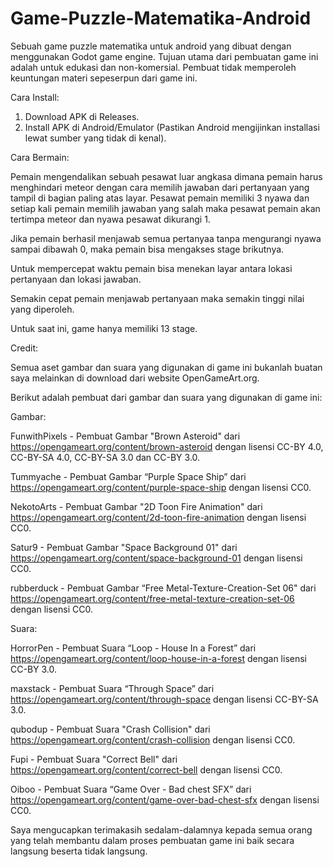 # Game-Puzzle-Matematika-Android
Sebuah game puzzle matematika untuk android yang dibuat dengan menggunakan Godot game engine. 
Tujuan utama dari pembuatan game ini adalah untuk edukasi dan non-komersial. Pembuat tidak memperoleh keuntungan materi sepeserpun dari game ini.

Cara Install:

1. Download APK di Releases.
2. Install APK di Android/Emulator (Pastikan Android mengijinkan installasi lewat sumber yang tidak di kenal).

Cara Bermain:

Pemain mengendalikan sebuah pesawat luar angkasa dimana pemain harus menghindari meteor dengan cara memilih jawaban dari pertanyaan yang tampil di bagian paling atas layar. Pesawat pemain memiliki 3 nyawa dan setiap kali pemain memilih jawaban yang salah maka pesawat pemain akan tertimpa meteor dan nyawa pesawat dikurangi 1.

Jika pemain berhasil menjawab semua pertanyaa tanpa mengurangi nyawa sampai dibawah 0, maka pemain bisa mengakses stage brikutnya.

Untuk mempercepat waktu pemain bisa menekan layar antara lokasi pertanyaan dan lokasi jawaban.

Semakin cepat pemain menjawab pertanyaan maka semakin tinggi nilai yang diperoleh.

Untuk saat ini, game hanya memiliki 13 stage.

Credit:

Semua aset gambar dan suara yang digunakan di game ini bukanlah buatan saya melainkan di download dari website OpenGameArt.org.

Berikut adalah pembuat dari gambar dan suara yang digunakan di game ini: 

Gambar:

FunwithPixels - Pembuat Gambar "Brown Asteroid" dari https://opengameart.org/content/brown-asteroid dengan lisensi CC-BY 4.0, CC-BY-SA 4.0, CC-BY-SA 3.0 dan CC-BY 3.0.

Tummyache - Pembuat Gambar “Purple  Space  Ship” dari https://opengameart.org/content/purple-space-ship dengan lisensi CC0.

NekotoArts - Pembuat Gambar "2D Toon Fire Animation" dari https://opengameart.org/content/2d-toon-fire-animation dengan lisensi CC0.

Satur9 - Pembuat Gambar "Space Background 01" dari https://opengameart.org/content/space-background-01 dengan lisensi CC0.

rubberduck - Pembuat Gambar “Free Metal-Texture-Creation-Set 06" dari https://opengameart.org/content/free-metal-texture-creation-set-06 dengan lisensi CC0.

Suara:

HorrorPen - Pembuat Suara “Loop - House In a Forest”  dari https://opengameart.org/content/loop-house-in-a-forest dengan lisensi CC-BY 3.0.

maxstack - Pembuat Suara “Through Space” dari https://opengameart.org/content/through-space dengan lisensi CC-BY-SA 3.0.

qubodup - Pembuat Suara "Crash Collision" dari https://opengameart.org/content/crash-collision dengan lisensi CC0.

Fupi - Pembuat Suara "Correct  Bell" dari https://opengameart.org/content/correct-bell dengan lisensi CC0.

Oiboo - Pembuat Suara  “Game Over  -  Bad chest SFX” dari https://opengameart.org/content/game-over-bad-chest-sfx dengan lisensi CC0.

Saya mengucapkan terimakasih sedalam-dalamnya kepada semua orang yang telah membantu dalam proses pembuatan game ini baik secara langsung beserta tidak langsung.
